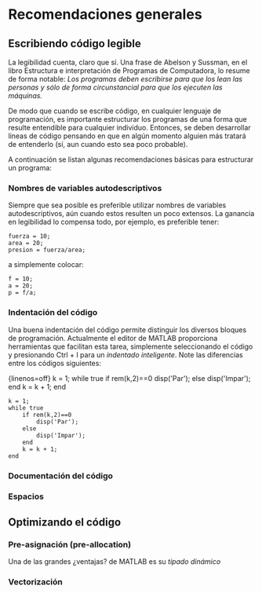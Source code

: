 # Recomendaciones generales

## Escribiendo código legible

La legibilidad cuenta, claro que sí. Una frase de Abelson y Sussman, en
el libro Estructura e interpretación de Programas de Computadora, lo
resume de forma notable: *Los programas deben escribirse para que los
lean las personas y sólo de forma circunstancial para que los ejecuten
las máquinas.*

De modo que cuando se escribe código, en cualquier lenguaje de
programación, es importante estructurar los programas de una forma que
resulte entendible para cualquier individuo. Entonces, se deben
desarrollar lineas de código pensando en que en algún momento alguien
más tratará de entenderlo (sí, aun cuando esto sea poco probable).

A continuación se listan algunas recomendaciones básicas para
estructurar un programa:

### Nombres de variables autodescriptivos

Siempre que sea posible es preferible utilizar nombres de variables
autodescriptivos, aún cuando estos resulten un poco extensos. La
ganancia en legibilidad lo compensa todo, por ejemplo, es preferible
tener:

	fuerza = 10;
	area = 20;
	presion = fuerza/area;

a simplemente colocar:

	f = 10;
	a = 20;
	p = f/a;

### Indentación del código

Una buena indentación del código permite distinguir los diversos bloques
de programación. Actualmente el editor de MATLAB proporciona
herramientas que facilitan esta tarea, simplemente seleccionando el
código y presionando Ctrl + I para un *indentado inteligente*. Note las
diferencias entre los códigos siguientes:

{linenos=off}
	k = 1;
	while true
	if rem(k,2)==0
	disp('Par');
	else
	disp('Impar');
	end
	k = k + 1;
	end


	k = 1;
	while true
	    if rem(k,2)==0
	        disp('Par');
	    else
	        disp('Impar');
	    end
	    k = k + 1;
	end

### Documentación del código

### Espacios

## Optimizando el código

### Pre-asignación (pre-allocation)

Una de las grandes ¿ventajas? de MATLAB es su *tipado dinámico*

### Vectorización
